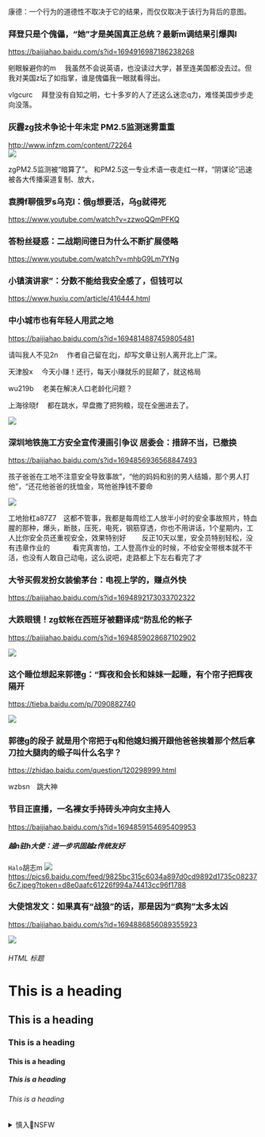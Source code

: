 康德：一个行为的道德性不取决于它的结果，而仅仅取决于该行为背后的意图。

### 拜登只是个傀儡，“她”才是美国真正总统？最新m调结果引爆舆l
<https://baijiahao.baidu.com/s?id=1694916987186238268>

剜眼躲避你的m
　我虽然不会说英语，也没读过大学，甚至连美国都没去过。但我对美国z坛了如指掌，谁是傀儡我一眼就看得出。

vlgcurc
　拜登没有自知之明，七十多岁的人了还这么迷恋q力，难怪美国步步走向没落。

### 灰霾zg技术争论十年未定 PM2.5监测迷雾重重
<http://www.infzm.com/content/72264><br>
<img src="http://images.infzm.com/medias/2012/0308/52110.jpeg">

zgPM2.5监测被“暗算了”。
和PM2.5这一专业术语一夜走红一样，“阴谋论”迅速被各大传播渠道复制、放大，

### 袁腾f聊俄罗s乌克l：俄g想要活，乌g就得死
<https://www.youtube.com/watch?v=zzwoQQmPFKQ>

### 答粉丝疑惑：二战期间德日为什么不断扩展侵略
<https://www.youtube.com/watch?v=mhbG9Lm7YNg>

### 小镇演讲家”：分数不能给我安全感了，但钱可以
<https://www.huxiu.com/article/416444.html>

### 中小城市也有年轻人用武之地
<https://baijiahao.baidu.com/s?id=1694814887459805481>

请叫我人不见2n
　作者自己留在北j，却写文章让别人离开北上广深。

天津股x
　今天小赚！还行，每天小赚就乐的屁颠了，就这格局

wu219b
　老美在解决人口老龄化问题？

上海徐晓f
　都在跳水，早盘撒了把狗粮，现在全圈进去了。

<img src="http://wx4.sinaimg.cn/large/75b746e7ly1gosh21eg9yg20hs0biqvk.gif">
<https://wx4.sinaimg.cn/large/75b746e7ly1gosh21eg9yg20hs0biqvk.gif>

### 深圳地铁施工方安全宣传漫画引争议 居委会：措辞不当，已撤换
<https://baijiahao.baidu.com/s?id=1694856936568847493>

孩子爸爸在工地不注意安全导致事故”，“他的妈妈和别的男人结婚，那个男人打他”，“还花他爸爸的抚恤金，骂他爸挣钱不要命

<img src="http://pics2.baidu.com/feed/d6ca7bcb0a46f21f2960c654306151680c33ae2b.jpeg?token=9984d2f9f7b976e56e13d13b97d415da">
<https://pics2.baidu.com/feed/d6ca7bcb0a46f21f2960c654306151680c33ae2b.jpeg?token=9984d2f9f7b976e56e13d13b97d415da>

工地抬杠a87Z7　这都不管事，我都是每周给工人放半小时的安全事故照片，特血腥的那种，爆头，断肢，压死，电死，钢筋穿透，你也不用讲话，1个星期内，工人比你安全员还重视安全，效果特别好
　　反正10天以里，安全员特别轻松，没有违章作业的
　　　看完真害怕，工人登高作业的时候，不给安全带根本就不干活，也没有人敢自己动电，这么说吧，走路都上下左右看完了才

### 大爷买假发扮女装偷茅台：电视上学的，赚点外快
<https://baijiahao.baidu.com/s?id=1694892173033702322>

### 大跌眼镜！zg蚊帐在西班牙被翻译成“防乱伦的帐子
<https://baijiahao.baidu.com/s?id=1694859028687102902>

<img src="http://pics6.baidu.com/feed/a50f4bfbfbedab643d826abe9d7b95cb78311eb4.jpeg?token=a4c638d5ada25954b3a350f4d007d8d8">
<https://pics6.baidu.com/feed/a50f4bfbfbedab643d826abe9d7b95cb78311eb4.jpeg?token=a4c638d5ada25954b3a350f4d007d8d8>

### 这个睡位想起来郭德g：“辉夜和会长和妹妹一起睡，有个帘子把辉夜隔开
<https://tieba.baidu.com/p/7090882740>

<img src="http://tiebapic.baidu.com/forum/pic/item/f2fef359ccbf6c8175a516aaab3eb13532fa405b.jpg">
<http://tiebapic.baidu.com/forum/pic/item/f2fef359ccbf6c8175a516aaab3eb13532fa405b.jpg>

### 郭德g的段子 就是用个帘把于q和他媳妇搁开跟他爸爸挨着那个然后拿刀拉大腿肉的缎子叫什么名字？
<https://zhidao.baidu.com/question/120298999.html>

wzbsn　跳大神

### 节目正直播，一名裸女手持砖头冲向女主持人
<https://baijiahao.baidu.com/s?id=1694859154695409953>

<h5>越n驻h大使：进一步巩固越z传统友好</h5>
<https://baijiahao.baidu.com/s?id=1694891170120122317>

`Halo`胡志m
<img src="http://pics6.baidu.com/feed/9825bc315c6034a897d0cd9892d1735c082376c7.jpeg?token=d8e0aafc61226f994a74413cc96f1788">
<https://pics6.baidu.com/feed/9825bc315c6034a897d0cd9892d1735c082376c7.jpeg?token=d8e0aafc61226f994a74413cc96f1788>

### 大使馆发文：如果真有“战狼”的话，那是因为“疯狗”太多太凶
<https://baijiahao.baidu.com/s?id=1694886856089355923>

<img src="http://pics5.baidu.com/feed/3801213fb80e7bec8c7dd0d3a89c83309a506b9c.jpeg?token=ef9bcbaa26752214552585433b0643dc">
<https://pics5.baidu.com/feed/3801213fb80e7bec8c7dd0d3a89c83309a506b9c.jpeg?token=ef9bcbaa26752214552585433b0643dc>

<h6>HTML 标题</h6>
<https://www.w3school.com.cn/html/html_headings.asp>
<h1>This is a heading</h1>
<h2>This is a heading</h2>
<h3>This is a heading</h3>
<h4>This is a heading</h4>
<h5>This is a heading</h5>
<h6>This is a heading</h6>

<details><summary>慎入🔞NSFW</summary>

Not Safe For Work
<img src="https://upload.wikimedia.org/wikipedia/commons/thumb/d/d3/Biohazard_Symbol_Specification.png/210px-Biohazard_Symbol_Specification.png">

<details><summary><b>风险自理Use At Your Own Risk🈲</summary>

<br>
<h3>粉h集体嗨爆，集中展示愚mf锁下的丰硕成果</h3>
<a href="https://news.creaders.net/china/t/639.html">news.creaders.net/china/t/639.html/</a>
<br>

</details>
</details>
<br>
